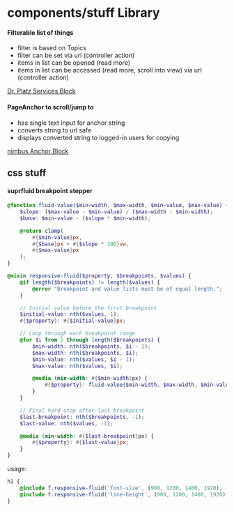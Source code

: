 # components/stuff Library

#### Filterable list of things
- filter is based on Topics
- filter can be set via url (controller action)
- items in list can be opened (read more)
- items in list can be accessed (read more, scroll into view) via url (controller action)

[Dr. Platz Services Block](https://bitbucket.org/externelemonbrain/drplatz_comp/src/main/public/packages/drplatz/blocks/services/)


#### PageAnchor to scroll/jump to
- has single text input for anchor string
- converts string to url safe
- displays converted string to logged-in users for copying

[nimbus Anchor Block](https://bitbucket.org/externelemonbrain/nimbus_comp/src/main/public/packages/nimbus/blocks/page_anchor/)


## css stuff

#### suprfluid breakpoint stepper

```scss
@function fluid-value($min-width, $max-width, $min-value, $max-value) {
    $slope: ($max-value - $min-value) / ($max-width - $min-width);
    $base: $min-value - ($slope * $min-width);

    @return clamp(
        #{$min-value}px,
        #{$base}px + #{$slope * 100}vw,
        #{$max-value}px
    );
}

@mixin responsive-fluid($property, $breakpoints, $values) {
    @if length($breakpoints) != length($values) {
        @error "Breakpoint and value lists must be of equal length.";
    }

    // Initial value before the first breakpoint
    $initial-value: nth($values, 1);
    #{$property}: #{$initial-value}px;

    // Loop through each breakpoint range
    @for $i from 2 through length($breakpoints) {
        $min-width: nth($breakpoints, $i - 1);
        $max-width: nth($breakpoints, $i);
        $min-value: nth($values, $i - 1);
        $max-value: nth($values, $i);

        @media (min-width: #{$min-width}px) {
            #{$property}: fluid-value($min-width, $max-width, $min-value, $max-value);
        }
    }

    // Final hard stop after last breakpoint
    $last-breakpoint: nth($breakpoints, -1);
    $last-value: nth($values, -1);

    @media (min-width: #{$last-breakpoint}px) {
        #{$property}: #{$last-value}px;
    }
}
```
usage:
```scss
h1 {
    @include f.responsive-fluid('font-size', (900, 1200, 1400, 1920), (28, 40, 48, 60));
    @include f.responsive-fluid('line-height', (900, 1200, 1400, 1920), (38, 48, 54, 68));
}
```
